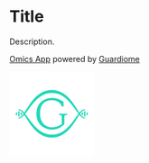 # Title

Description.

[Omics App](https://omicsapps.com) powered by [Guardiome](https://guardiome.com)

<div>
  <img src="media/guardiome_logo.png" width="150" height="150">
</div>
